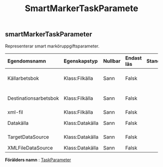 ﻿---
title: SmartMarkerTaskParamete
second_title: Aspose.Cells Cloud Documen
type: docs
url: /sv/specification/model/smartmarkertaskparameter/
description: "Aspose.Cells Molnmodellspecifikation : SmartMarkerTaskParameter. Hantera enkelt Excel och andra kalkylarksdokument med funktioner som att öppna, generera, redigera, dela, slå samman, jämföra och konvertera"
kwords: Excel, Office, Kalkylblad, Cloud REST API, SmartMarkerTaskParameter
weight: 50
---
## **smartMarkerTaskParameter**

Representerar smart marköruppgiftsparameter.

| Egendomsnamn| Egenskapstyp| Nullbar| Endast läs| Standardvärde| Beskrivning|
|:- |:- |:- |:- |:- |:- |
| Källarbetsbok| Klass:Filkälla| Sann| Falsk|| Representerar datakällan för uppgiftsobjektet.|
| Destinationsarbetsbok| Klass:Filkälla| Sann| Falsk|| Representerar datakällan för uppgiftsobjektet.|
| xml-fil| Klass:Filkälla| Sann| Falsk|| Representerar xml-fil.|
| Datakälla| Klass:Datakälla| Sann| Falsk|| Representerar destinationsdatakällan.|
| TargetDataSource| Klass:Datakälla| Sann| Falsk|| Representerar destinationsdatakällan.|
| XMLFileDataSource| Klass:Datakälla| Sann| Falsk|| Representerar xml-fil.|

**Förälders namn** : [TaskParameter](/specification/model/taskparameter)

